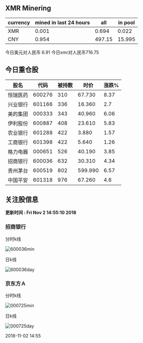 ## XMR Minering

|currency|mined in last 24 hours|all|in pool|
|---|---|---|---|
|XMR|0.001|0.694|0.022|
|CNY|0.954|497.15|15.995|

今日美元对人民币 6.91	今日xmr对人民币716.75


## 今日重仓股 

|股名|代码|被持数|时价|涨跌%|
|---|---|---|---|---|
|恒瑞医药|600276|310|67.730|8.37|
|兴业银行|601166|336|16.360|2.7|
|美的集团|000333|343|40.960|6.06|
|伊利股份|600887|408|23.610|5.83|
|农业银行|601288|422|3.880|1.57|
|工商银行|601398|422|5.640|1.26|
|格力电器|000651|526|40.190|3.85|
|招商银行|600036|632|30.310|4.34|
|贵州茅台|600519|802|599.990|6.57|
|中国平安|601318|976|67.260|4.6|

## 关注股信息
**更新时间 : Fri Nov  2 14:55:10 2018**
### 招商银行 
分时k线

![600036min](http://image.sinajs.cn/newchart/min/n/sh600036.gif)

日k线

![600036day](http://image.sinajs.cn/newchart/daily/n/sh600036.gif)

### 京东方Ａ 
分时k线

![000725min](http://image.sinajs.cn/newchart/min/n/sz000725.gif)

日k线

![000725day](http://image.sinajs.cn/newchart/daily/n/sz000725.gif)

2018-11-02 14:55